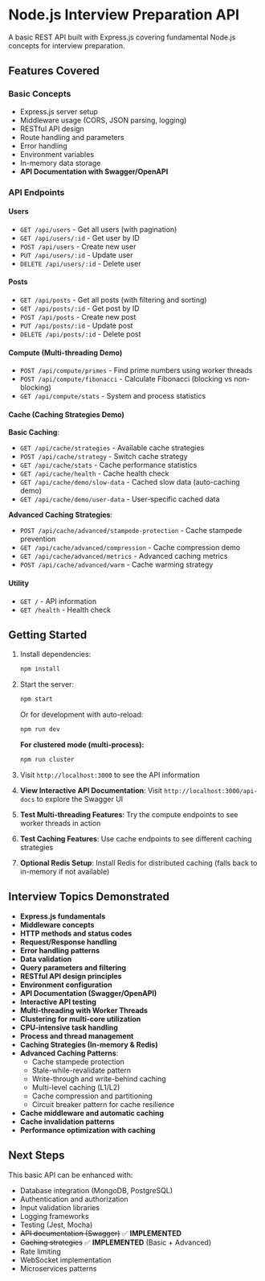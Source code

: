 # Node.js Interview Preparation API

A basic REST API built with Express.js covering fundamental Node.js concepts for interview preparation.

## Features Covered

### Basic Concepts

- Express.js server setup
- Middleware usage (CORS, JSON parsing, logging)
- RESTful API design
- Route handling and parameters
- Error handling
- Environment variables
- In-memory data storage
- **API Documentation with Swagger/OpenAPI**

### API Endpoints

#### Users

- `GET /api/users` - Get all users (with pagination)
- `GET /api/users/:id` - Get user by ID
- `POST /api/users` - Create new user
- `PUT /api/users/:id` - Update user
- `DELETE /api/users/:id` - Delete user

#### Posts

- `GET /api/posts` - Get all posts (with filtering and sorting)
- `GET /api/posts/:id` - Get post by ID
- `POST /api/posts` - Create new post
- `PUT /api/posts/:id` - Update post
- `DELETE /api/posts/:id` - Delete post

#### Compute (Multi-threading Demo)

- `POST /api/compute/primes` - Find prime numbers using worker threads
- `POST /api/compute/fibonacci` - Calculate Fibonacci (blocking vs non-blocking)
- `GET /api/compute/stats` - System and process statistics

#### Cache (Caching Strategies Demo)

**Basic Caching**:

- `GET /api/cache/strategies` - Available cache strategies
- `POST /api/cache/strategy` - Switch cache strategy
- `GET /api/cache/stats` - Cache performance statistics
- `GET /api/cache/health` - Cache health check
- `GET /api/cache/demo/slow-data` - Cached slow data (auto-caching demo)
- `GET /api/cache/demo/user-data` - User-specific cached data

**Advanced Caching Strategies**:

- `POST /api/cache/advanced/stampede-protection` - Cache stampede prevention
- `GET /api/cache/advanced/compression` - Cache compression demo
- `GET /api/cache/advanced/metrics` - Advanced caching metrics
- `POST /api/cache/advanced/warm` - Cache warming strategy

#### Utility

- `GET /` - API information
- `GET /health` - Health check

## Getting Started

1. Install dependencies:

   ```bash
   npm install
   ```

2. Start the server:

   ```bash
   npm start
   ```

   Or for development with auto-reload:

   ```bash
   npm run dev
   ```

   **For clustered mode (multi-process):**

   ```bash
   npm run cluster
   ```

3. Visit `http://localhost:3000` to see the API information
4. **View Interactive API Documentation**: Visit `http://localhost:3000/api-docs` to explore the Swagger UI
5. **Test Multi-threading Features**: Try the compute endpoints to see worker threads in action
6. **Test Caching Features**: Use cache endpoints to see different caching strategies
7. **Optional Redis Setup**: Install Redis for distributed caching (falls back to in-memory if not available)

## Interview Topics Demonstrated

- **Express.js fundamentals**
- **Middleware concepts**
- **HTTP methods and status codes**
- **Request/Response handling**
- **Error handling patterns**
- **Data validation**
- **Query parameters and filtering**
- **RESTful API design principles**
- **Environment configuration**
- **API Documentation (Swagger/OpenAPI)**
- **Interactive API testing**
- **Multi-threading with Worker Threads**
- **Clustering for multi-core utilization**
- **CPU-intensive task handling**
- **Process and thread management**
- **Caching Strategies (In-memory & Redis)**
- **Advanced Caching Patterns**:
  - Cache stampede protection
  - Stale-while-revalidate pattern
  - Write-through and write-behind caching
  - Multi-level caching (L1/L2)
  - Cache compression and partitioning
  - Circuit breaker pattern for cache resilience
- **Cache middleware and automatic caching**
- **Cache invalidation patterns**
- **Performance optimization with caching**

## Next Steps

This basic API can be enhanced with:

- Database integration (MongoDB, PostgreSQL)
- Authentication and authorization
- Input validation libraries
- Logging frameworks
- Testing (Jest, Mocha)
- ~~API documentation (Swagger)~~ ✅ **IMPLEMENTED**
- ~~Caching strategies~~ ✅ **IMPLEMENTED** (Basic + Advanced)
- Rate limiting
- WebSocket implementation
- Microservices patterns

